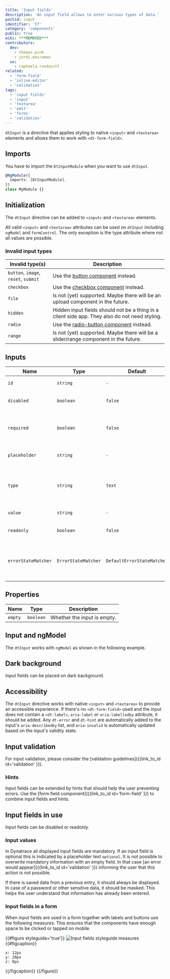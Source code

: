 ```yaml
---
title: 'Input fields'
description: 'An input field allows to enter various types of data.'
postid: input
identifier: 'If'
category: 'components'
public: true
wiki: ***REMOVED***
contributors:
  dev:
    - thomas.pink
    - jordi.masramon
  ux:
    - raphaela.raudaschl
related:
  - 'form-field'
  - 'inline-editor'
  - 'validation'
tags:
  - 'input fields'
  - 'input'
  - 'textarea'
  - 'edit'
  - 'forms'
  - 'validation'
---
```


`dtInput` is a directive that applies styling to native `<input>` and
`<textarea>` elements and allows them to work with `<dt-form-field>`.

<docs-source-example example="InputDefaultExample"></docs-source-example>

<docs-source-example example="InputTextareaExample"></docs-source-example>

## Imports

You have to import the `DtInputModule` when you want to use `dtInput`.

```typescript
@NgModule({
  imports: [DtInputModule],
})
class MyModule {}
```

## Initialization

The `dtInput` directive can be added to `<input>` and `<textarea>` elements.

All valid `<input>` and `<textarea>` attributes can be used on `dtInput`
including `ngModel` and `formControl`. The only exception is the type attribute
where not all values are possible.

### Invalid input types

| Invalid type(s)                      | Description                                                                                    |
| ------------------------------------ | ---------------------------------------------------------------------------------------------- |
| `button`, `image`, `reset`, `submit` | Use the [button component](/components/button/) instead.                                       |
| `checkbox`                           | Use the [checkbox component](/components/checkbox/) instead.                                   |
| `file`                               | Is not (yet) supported. Maybe there will be an upload component in the future.                 |
| `hidden`                             | Hidden input fields should not be a thing in a client side app. They also do not need styling. |
| `radio`                              | Use the [radio-button component](/components/radio-buttons/) instead.                          |
| `range`                              | Is not (yet) supported. Maybe there will be a slider/range component in the future.            |

## Inputs

| Name                | Type                | Default                    | Description                                            |
| ------------------- | ------------------- | -------------------------- | ------------------------------------------------------ |
| `id`                | `string`            | `-`                        | Id of the element.                                     |
| `disabled`          | `boolean`           | `false`                    | Whether the element is disabled.                       |
| `required`          | `boolean`           | `false`                    | Whether the input is required. Used for validation.    |
| `placeholder`       | `string`            | `-`                        | Input placeholder text.                                |
| `type`              | `string`            | `text`                     | Input type of the element. See valid types above.      |
| `value`             | `string`            | `-`                        | Input value of the input.                              |
| `readonly`          | `boolean`           | `false`                    | Whether the input is readonly.                         |
| `errorStateMatcher` | `ErrorStateMatcher` | `DefaultErrorStateMatcher` | A class used to control when error messages are shown. |

## Properties

| Name    | Type      | Description                 |
| ------- | --------- | --------------------------- |
| `empty` | `boolean` | Whether the input is empty. |

## Input and ngModel

The `dtInput` works with `ngModel` as shown in the following example.

<docs-source-example example="InputNgModelExample"></docs-source-example>

## Dark background

Input fields can be placed on dark background.

<docs-source-example example="InputDarkExample" themedark="true"></docs-source-example>

## Accessibility

The `dtInput` directive works with native `<input>` and `<textarea>` to provide
an accessible experience. If there's no `<dt-form-field>` used and the input
does not contain a `<dt-label>`, `aria-label` or `aria-labelledby` attribute, it
should be added. Any `dt-error` and `dt-hint` are automatically added to the
input's `aria-describedby` list, and `aria-invalid` is automatically updated
based on the input's validity state.

## Input validation

For input validation, please consider the [validation
guidelines]({{link_to_id id='validation' }}).

### Hints

Input fields can be extended by hints that should help the user preventing
errors. Use the [form field component]({{link_to_id id='form-field' }}) to
combine input fields and hints.

## Input fields in use

Input fields can be disabled or readonly.

<docs-source-example example="InputDisabledReadonlyExample"></docs-source-example>

### Input values

In Dynatrace all displayed input fields are mandatory. If an input field is
optional this is indicated by a placeholder text `optional`. It is not possible
to overwrite mandatory information with an empty field. In that case [an error
would appear]({{link_to_id id='validation' }}) informing the user that this
action is not possible.

If there is saved data from a previous entry, it should always be displayed. In
case of a password or other sensitive data, it should be masked. This helps the
user understand that information has already been entered.

### Input fields in a form

When input fields are used in a form together with labels and buttons use the
following measures. This ensures that the components have enough space to be
clicked or tapped on mobile.

<!-- TODO: provide a barista-example and remove image, ***REMOVED*** -->

{{#figure styleguide='true'}}
![Input fields styleguide measures](https://d24pvdz4mvzd04.cloudfront.net/test/inputs-styleguide-measures-332-b386bddc51.png)
{{#figcaption}}

```
x: 12px
y: 20px
z: 8px
```

{{/figcaption}} {{/figure}}
